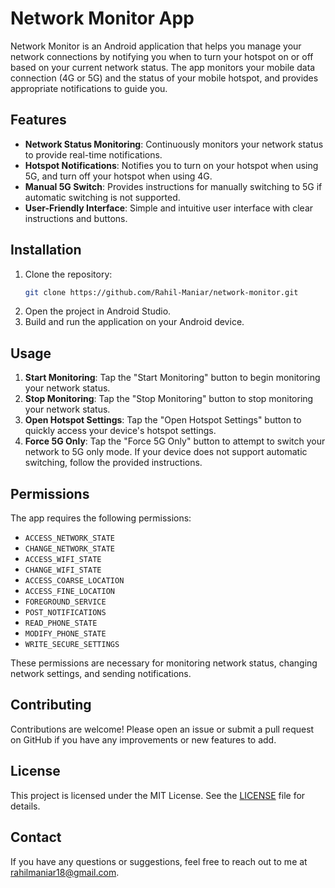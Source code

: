 # Network Monitor App

Network Monitor is an Android application that helps you manage your network connections by notifying you when to turn your hotspot on or off based on your current network status. The app monitors your mobile data connection (4G or 5G) and the status of your mobile hotspot, and provides appropriate notifications to guide you.

## Features

- **Network Status Monitoring**: Continuously monitors your network status to provide real-time notifications.
- **Hotspot Notifications**: Notifies you to turn on your hotspot when using 5G, and turn off your hotspot when using 4G.
- **Manual 5G Switch**: Provides instructions for manually switching to 5G if automatic switching is not supported.
- **User-Friendly Interface**: Simple and intuitive user interface with clear instructions and buttons.

## Installation

1. Clone the repository:
    ```sh
    git clone https://github.com/Rahil-Maniar/network-monitor.git
    ```
2. Open the project in Android Studio.
3. Build and run the application on your Android device.

## Usage

1. **Start Monitoring**: Tap the "Start Monitoring" button to begin monitoring your network status.
2. **Stop Monitoring**: Tap the "Stop Monitoring" button to stop monitoring your network status.
3. **Open Hotspot Settings**: Tap the "Open Hotspot Settings" button to quickly access your device's hotspot settings.
4. **Force 5G Only**: Tap the "Force 5G Only" button to attempt to switch your network to 5G only mode. If your device does not support automatic switching, follow the provided instructions.

## Permissions

The app requires the following permissions:
- `ACCESS_NETWORK_STATE`
- `CHANGE_NETWORK_STATE`
- `ACCESS_WIFI_STATE`
- `CHANGE_WIFI_STATE`
- `ACCESS_COARSE_LOCATION`
- `ACCESS_FINE_LOCATION`
- `FOREGROUND_SERVICE`
- `POST_NOTIFICATIONS`
- `READ_PHONE_STATE`
- `MODIFY_PHONE_STATE`
- `WRITE_SECURE_SETTINGS`

These permissions are necessary for monitoring network status, changing network settings, and sending notifications.

## Contributing

Contributions are welcome! Please open an issue or submit a pull request on GitHub if you have any improvements or new features to add.

## License

This project is licensed under the MIT License. See the [LICENSE](LICENSE) file for details.

## Contact

If you have any questions or suggestions, feel free to reach out to me at [rahilmaniar18@gmail.com](mailto:rahilmaniar18@gmail.com).

